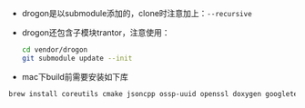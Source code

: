 * drogon是以submodule添加的，clone时注意加上：`--recursive`
* drogon还包含子模块trantor，注意使用：
  ```bash
  cd vendor/drogon
  git submodule update --init
  ```


* mac下build前需要安装如下库
```bash
brew install coreutils cmake jsoncpp ossp-uuid openssl doxygen googletest
```